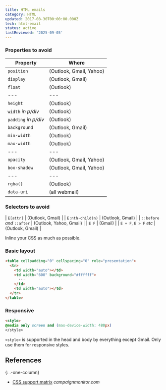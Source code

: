 ```yaml
---
title: HTML emails
category: HTML
updated: 2017-08-30T00:00:00.000Z
tech: html-email
status: active
lastReviewed: '2025-09-05'
---
```


### Properties to avoid

| Property             | Where                   |
| ---                  | ---                     |
| `position`           | (Outlook, Gmail, Yahoo) |
| `display`            | (Outlook, Gmail)        |
| `float`              | (Outlook)               |
| ---                  | ---                     |
| `height`             | (Outlook)               |
| `width` _in p/div_   | (Outlook)               |
| `padding` _in p/div_ | (Outlook)               |
| `background`         | (Outlook, Gmail)        |
| `min-width`          | (Outlook)               |
| `max-width`          | (Outlook)               |
| ---                  | ---                     |
| `opacity`            | (Outlook, Gmail, Yahoo) |
| `box-shadow`         | (Outlook, Gmail, Yahoo) |
| ---                  | ---                     |
| `rgba()`             | (Outlook)               |
| `data-uri`           | (all webmail)           |

### Selectors to avoid

| `E[attr]`                  | (Outlook, Gmail)        |
| `E:nth-child(n)`           | (Outlook, Gmail)        |
| `::before` _and_ `::after` | (Outlook, Yahoo, Gmail) |
| `E F`                      | (Gmail)                 |
| `E + F`, `E > F` _etc_     | (Outlook, Gmail)        |

Inline your CSS as much as possible.

### Basic layout

```html
<table cellpadding="0" cellspacing="0" role="presentation">
  <tr>
    <td width="auto"></td>
    <td width="600" background="#ffffff">
      ···
    </td>
    <td width="auto"></td>
  </tr>
</table>
```

### Responsive

```html
<style>
@media only screen and (max-device-width: 480px)
</style>
```

`<style>` is supported in the head and body by everything except Gmail. Only use them for responsive styles.

## References
{: .-one-column}

- [CSS support matrix](https://www.campaignmonitor.com/css/) _campaignmonitor.com_
